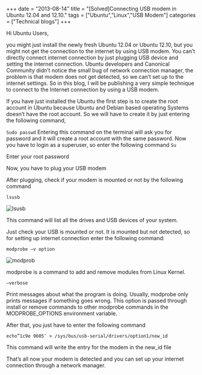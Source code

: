 +++
date = "2013-08-14"
title = "[Solved]Connecting USB modem in Ubuntu 12.04 and 12.10."
tags = ["Ubuntu","Linux","USB Modem"]
categories = ["Technical blogs"]
+++

Hi Ubuntu Users, 

you might just install the newly fresh Ubuntu 12.04 or Ubuntu 12.10, but you might not get the connection to the internet by using USB modem. You can’t directly connect internet connection by just plugging USB device and setting the internet connection. Ubuntu developers and Canonical Community didn’t notice the small bug of network connection manager, the problem is that modem does not get detected, so we can’t set up to the internet settings. So in this blog, I will be publishing a very simple technique to connect to the Internet connection by using a USB modem.

If you have just installed the Ubuntu the first step is to create the root account in Ubuntu because Ubuntu and Debian based operating Systems doesn’t have the root account. So we will have to create it by just entering the following command,

`Sudo passwd` Entering this command on the terminal will ask you for password and it will create a root account with the same password. Now you have to login as a superuser, so enter the following command `Su`

Enter your root password

Now, you have to plug your USB modem

After plugging, check if your modem is mounted or not by the following command

`lsusb` 

![lsusb](/images/lsusb.png)

This command will list all the drives and USB devices of your system.

Just check your USB is mounted or not. It is mounted but not detected, so for setting up internet connection enter the following command:

`modprobe –v option`

![modprob](/images/modprobe.png)

modprobe is a command to add and remove modules from Linux Kernel.

`–verbose`

Print messages about what the program is doing. Usually, modprobe only prints messages if something goes wrong. This option is passed through install or remove commands to other modprobe commands in the MODPROBE_OPTIONS environment variable.

After that, you just have to enter the following command

`echo”1c9e 9605″ > /sys/bus/usb-serial/drivers/option1/new_id`

This command will write the entry for the modem in the new_id file

That’s all now your modem is detected and you can set up your internet connection through a network manager.

